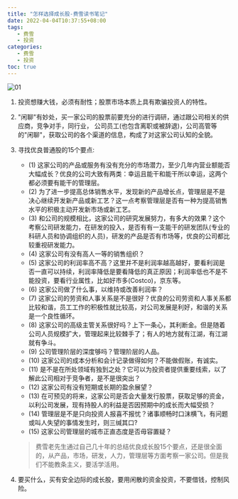 ```yaml
---
title: "怎样选择成长股-费雪读书笔记"
date: 2022-04-04T10:37:55+08:00
tags:
   - 费雪
   - 投资
categories:
   - 费雪
   - 投资
toc: true
---
```

![01](./fisher.png)
1. 投资想赚大钱，必须有耐性；股票市场本质上具有欺骗投资人的特性。

2. "闲聊"有妙处，买一家公司的股票前要充分的进行调研，通过跟公司相关的供应商，竞争对手，同行业，
   公司员工(也包含离职或被辞退)，公司高管等的"闲聊"，获取公司的各个渠道的信息，构成了对这家公司认知的全貌。

3. 寻找优良普通股的15个要点:
   - (1) 这家公司的产品或服务有没有充分的市场潜力，至少几年内营业额能否大幅成长？优良的公司大致有两类：幸运且能干和能干所以幸运，这两个都必须要有能干的管理层。
   - (2) 为了进一步提高总体销售水平，发现新的产品增长点，管理层是不是决心继续开发新产品或新工艺？这一点考察管理层是否有一种为提高销售水平的积极主动开发新市场或新工艺。 
   - (3) 和公司的规模相比，这家公司的研究发展努力，有多大的效果？这个考察公司研发能力，在研发的投入，是否有有一支能干的研发团队(专业的科研人员和协调组织的人员)，研发的产品是否有市场等，优良的公司都比较重视研发能力。
   - (4) 这家公司有没有高人一等的销售组织？
   - (5) 这家公司的利润率高不高？这里并不是利润率越高越好，要看利润是否一直可以持续，利润率降低是要看降低的真正原因；利润率低也不是不能投资，要看行业属性，比如好市多(Costco)，京东等。
   - (6) 这家公司做了什么事，以维持或改善利润率？
   - (7) 这家公司的劳资和人事关系是不是很好？优良的公司劳资和人事关系都比较和谐，员工工作的积极性就比较高，对公司发展是利好，和谐的关系是一个良性循环。
   - (8) 这家公司的高级主管关系很好吗？上下一条心，其利断金。但是随着公司人员规模扩大，管理起来比较棘手了；有人的地方就有江湖，有江湖就有争斗。
   - (9) 公司管理阶层的深度够吗？管理阶层的人品。
   - (10) 这家公司的成本分析和会计记录做得如何？不能做假账，有诚实。
   - (11) 是不是在所处领域有独到之处？它可以为投资者提供重要线索，以了解此公司相对于竞争者，是不是很突出？
   - (12) 这家公司有没有短期或长期的盈余展望？
   - (13) 在可预见的将来，这家公司是否会大量发行股票，获取足够的资金，以利公司发展，现有持股人的利益是否因预期中的成长而大幅受损？
   - (14) 管理层是不是只向投资人报喜不报忧？诸事顺畅时口沫横飞，有问题或叫人失望的事情发生时，则三缄其口?
   - (15) 这家公司管理层的城市正直态度是否毋容置疑？
   > 费雪老先生通过自己几十年的总结优良成长股15个要点，还是很全面的，从产品，市场，研发，人力，管理层等方面考察一家公司。但是我们不能教条主义，要活学活用。

4. 要买什么，买有安全边际的成长股，要用闲散的资金投资，不要借钱，控制风险。
